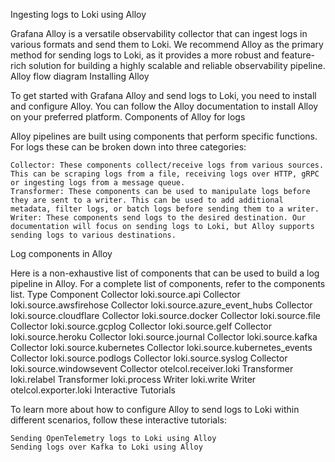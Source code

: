 Ingesting logs to Loki using Alloy

Grafana Alloy is a versatile observability collector that can ingest logs in various formats and send them to Loki. We recommend Alloy as the primary method for sending logs to Loki, as it provides a more robust and feature-rich solution for building a highly scalable and reliable observability pipeline.
Alloy flow diagram
Installing Alloy

To get started with Grafana Alloy and send logs to Loki, you need to install and configure Alloy. You can follow the Alloy documentation to install Alloy on your preferred platform.
Components of Alloy for logs

Alloy pipelines are built using components that perform specific functions. For logs these can be broken down into three categories:

    Collector: These components collect/receive logs from various sources. This can be scraping logs from a file, receiving logs over HTTP, gRPC or ingesting logs from a message queue.
    Transformer: These components can be used to manipulate logs before they are sent to a writer. This can be used to add additional metadata, filter logs, or batch logs before sending them to a writer.
    Writer: These components send logs to the desired destination. Our documentation will focus on sending logs to Loki, but Alloy supports sending logs to various destinations.

Log components in Alloy

Here is a non-exhaustive list of components that can be used to build a log pipeline in Alloy. For a complete list of components, refer to the components list.
Type Component
Collector loki.source.api
Collector loki.source.awsfirehose
Collector loki.source.azure_event_hubs
Collector loki.source.cloudflare
Collector loki.source.docker
Collector loki.source.file
Collector loki.source.gcplog
Collector loki.source.gelf
Collector loki.source.heroku
Collector loki.source.journal
Collector loki.source.kafka
Collector loki.source.kubernetes
Collector loki.source.kubernetes_events
Collector loki.source.podlogs
Collector loki.source.syslog
Collector loki.source.windowsevent
Collector otelcol.receiver.loki
Transformer loki.relabel
Transformer loki.process
Writer loki.write
Writer otelcol.exporter.loki
Interactive Tutorials

To learn more about how to configure Alloy to send logs to Loki within different scenarios, follow these interactive tutorials:

    Sending OpenTelemetry logs to Loki using Alloy
    Sending logs over Kafka to Loki using Alloy
